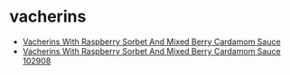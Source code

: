 # vacherins

 * [Vacherins With Raspberry Sorbet And Mixed Berry Cardamom Sauce](../../index/v/vacherins-with-raspberry-sorbet-and-mixed-berry-cardamom-sauce-102908.json)
 * [Vacherins With Raspberry Sorbet And Mixed Berry Cardamom Sauce 102908](../../index/v/vacherins-with-raspberry-sorbet-and-mixed-berry-cardamom-sauce-102908.json)
